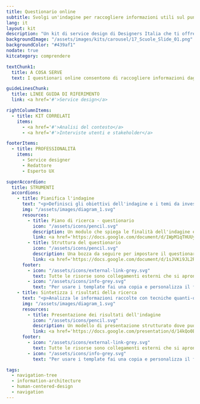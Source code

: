 ```yaml
---
title: Questionario online
subtitle: Svolgi un'indagine per raccogliere informazioni utili sul punto di vista degli utenti
lang: it
layout: kit
description: "Un kit di service design di Designers Italia che ti offre strumenti per raccogliere informazioni sul punto di vista degli utenti di un servizio digitale"
backgroundImage: "/assets/images/kits/carousel/17_Scuole_Slide_01.png"
backgroundColor: "#439af1"
nodate: true
kitcategory: comprendere

textChunk1:
  title: A COSA SERVE
  text: I questionari online consentono di raccogliere informazioni dagli utenti in maniera strutturatam, così da poterle elaborare quantitativamente. Il vantaggio per il progettista è quello di poter raggiungere una grande quantità di utenti contemporaneamente, poichè la somministrazione dei questionari avviene online e attraverso i canali di comunicazione digitale più consoni a raggiungere i partecipanti. Questo kit dedicato ai questionari comprende modelli pre-organizzati per supportarti nelle attività di pianificazione, esecuzione e analisi della ricerca.

guideLinesChunk:
  title: LINEE GUIDA DI RIFERIMENTO
  link: <a href='#'>Service design</a>

rightColumnItems:
  - title: KIT CORRELATI
    items:
      - <a href='#'>Analisi del contesto</a>
      - <a href='#'>Interviste utenti e stakeholder</a>

footerItems:
  - title: PROFESSIONALITÀ
    items:
      - Service designer
      - Redattore
      - Esperto UX

superAccordion:
  title: STRUMENTI
  accordions:
    - title: Pianifica l'indagine
      text: "<p>Definisci gli obiettivi dell'indagine e i temi da investigare così da capire qual è il target più appropriato e come reclutarlo attraverso i canali che hai a disposizione. Struttura il questionario in modo da affrontare prima i temi più ampi e semplici, per poi approfondire i temi più complessi. Rifletti sulla strategia migliore per estrapolare le informazioni, nel porre le domande ricordati di contestualizzarle fornendo esempi o descrizioni laddove necessario, rifletti su quale siano le modalità di risposta più appropriate a raggiungere il tuo scopo.</p>"
      img: "/assets/images/diagram_1.svg"
      resources:
        - title: Piano di ricerca - questionario
          icon: "/assets/icons/pencil.svg"
          description: Un modulo che spiega le finalità dell'indagine e le modalità di somministrazione
          link: <a href='https://docs.google.com/document/d/1WpM1qTHUUy8oDbKs_GXXpH6hgKquLrEgfIympfjhbE4/edit'>Vai alla risorsa</a>
        - title: Struttura del questionario
          icon: "/assets/icons/pencil.svg"
          description: Una bozza da seguire per impostare il questionario online
          link: <a href='https://docs.google.com/document/d/1sJVKi9JL2RMGXBporm_zjUXJ-zRjvKSmmKOKWKYDeEY/edit?usp=sharing'>Vai alla risorsa</a>
      footer:
        - icon: "/assets/icons/external-link-grey.svg"
          text: Tutte le risorse sono collegamenti esterni che si aprono in una nuova finestra.
        - icon: "/assets/icons/info-grey.svg"
          text: "Per usare i template fai una copia e personalizza il file: trovi le istruzioni nella prima pagina della risorsa."
    - title: Sintetizza i risultati della ricerca
      text: "<p>Analizza le informazioni raccolte con tecniche quanti-qualitative e rielaborale in maniera rilevante per lo scopo della ricerca. Puoi sfruttare gli strumenti di rappresentazione di grafici integrate nella piattaforma per i questionari online che stai utilizzando, oppure esportare un foglio di lavoro e utilizzare strumenti di visualizzazione dati più avanzati e personalizzabili. Trova un modo efficace per rappresentare e spiegare i risultati della ricerca e sintetizza tutto in un report.</p>"
      img: "/assets/images/diagram_1.svg"
      resources:
        - title: Presentazione dei risultati dell'indagine
          icon: "/assets/icons/pencil.svg"
          description: Un modello di presentazione strutturato dove puoi inserire i risultati dell'indagine
          link: <a href='https://docs.google.com/presentation/d/14kQo0Bx1D6acfakQ2y824GjUySdRBrWwGpJsLhstono/edit?usp=sharing'>Vai alla risorsa</a>
      footer:
        - icon: "/assets/icons/external-link-grey.svg"
          text: Tutte le risorse sono collegamenti esterni che si aprono in una nuova finestra.
        - icon: "/assets/icons/info-grey.svg"
          text: "Per usare i template fai una copia e personalizza il file: trovi le istruzioni nella prima pagina della risorsa."

tags:
  - navigation-tree
  - information-architecture
  - human-centered-design
  - navigation
---
```


